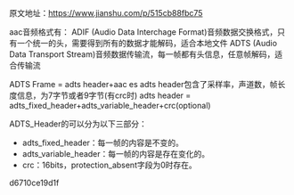 原文地址：https://www.jianshu.com/p/515cb88fbc75



aac音频格式有：
ADIF (Audio Data Interchage Format)音频数据交换格式，只有一个统一的头，需要得到所有的数据才能解码，适合本地文件
ADTS (Audio Data Transport Stream)音频数据传输流，每一帧都有头信息，任意帧解码，适合传输流



ADTS Frame = adts header+aac es
adts header包含了采样率，声道数，帧长度信息，为7字节或者9字节(有crc时)
adts header = adts_fixed_header+adts_variable_header+crc(optional)

ADTS_Header的可以分为以下三部分：
- adts_fixed_header：每一帧的内容是不变的。
- adts_variable_header：每一帧的内容是存在变化的。
- crc：16bits，protection_absent字段为0时存在。

d6710ce19d1f